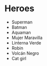 # Heroes

* Superman
* Batman
* Aquaman
* Mujer Maravilla
* Linterna Verde
* Robin
* Volcán Negro
* Cat girl
